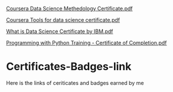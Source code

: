 [Coursera Data Science Methedology Certificate.pdf](https://github.com/Raj71119/Certificates-Badges-link/files/7143008/Coursera.Data.Science.Methedology.Certificate.pdf)





[Coursera Tools for data science certificate.pdf](https://github.com/Raj71119/Certificates-Badges-link/files/7143011/Coursera.Tools.for.data.science.certificate.pdf)





[What is Data Science Certificate by IBM.pdf](https://github.com/Raj71119/Certificates-Badges-link/files/7143012/What.is.Data.Science.Certificate.by.IBM.pdf)





[Programming with Python Training - Certificate of Completion.pdf](https://github.com/Raj71119/Certificates-Badges-link/files/7143017/Programming.with.Python.Training.-.Certificate.of.Completion.pdf)
# Certificates-Badges-link
Here is the links of ceriticates and badges earned by me

